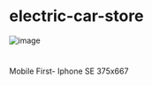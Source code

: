 ﻿# electric-car-store

 ![image](https://github.com/holydoritoz/electric-car-store/assets/54608904/542c5ed6-ceb8-41b4-bb97-fda8a2c02f01)

 #
 Mobile First-
 Iphone SE 375x667
